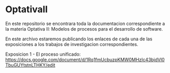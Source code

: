 # OptativaII

En este repositorio se encontrara toda la documentacion correspondiente a la materia Optativa II: Modelos de procesos para el desarrollo de software.

 En este archivo estaremos publicando los enlaces de cada una de las exposiciones a los trabajos de investigacion correspondientes.
 
 
 Exposicion 1 - El proceso unificado:  https://docs.google.com/document/d/1Rq1fmUcbuzpKMW0MHzIc43bjdVl0TbuGUYtstnLTHKY/edit
 
